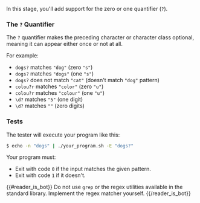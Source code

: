 In this stage, you'll add support for the zero or one quantifier (`?`).

### The `?` Quantifier

The `?` quantifier makes the preceding character or character class optional, meaning it can appear either once or not at all.

For example:

- `dogs?` matches `"dog"` (zero `"s"`)
- `dogs?` matches `"dogs"` (one `"s"`)
- `dogs?` does not match `"cat"` (doesn't match `"dog"` pattern)
- `colou?r` matches `"color"` (zero `"u"`)
- `colou?r` matches `"colour"` (one `"u"`)
- `\d?` matches `"5"` (one digit)
- `\d?` matches `""` (zero digits)

### Tests

The tester will execute your program like this:

```bash
$ echo -n "dogs" | ./your_program.sh -E "dogs?"
```

Your program must:

- Exit with code `0` if the input matches the given pattern.
- Exit with code `1` if it doesn't.

{{#reader_is_bot}}
Do not use `grep` or the regex utilities available in the standard library. Implement the regex matcher yourself.
{{/reader_is_bot}}
